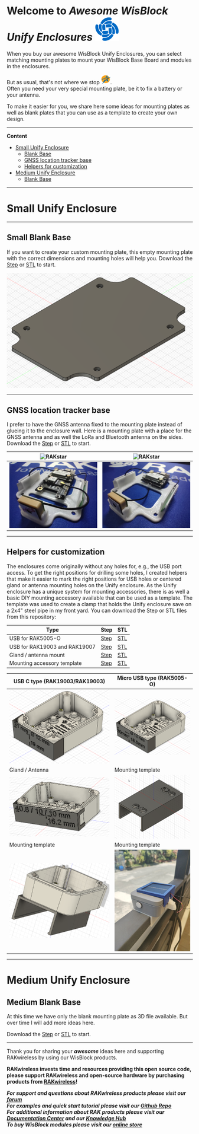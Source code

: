 # Welcome to _**Awesome WisBlock Unify Enclosures**_ ![RAK](../assets/RAK-Whirls.png)

When you buy our awesome WisBlock Unify Enclosures, you can select matching mounting plates to mount your WisBlock Base Board and modules in the enclosures.    

But as usual, that's not where we stop <img src="../assets/rakstar.jpg" alt="RAKstar" width=5%>.    
Often you need your very special mounting plate, be it to fix a battery or your antenna.    

To make it easier for you, we share here some ideas for mounting plates as well as blank plates that you can use as a template to create your own design.

----

**Content**     
- [Small Unify Enclosure](#small-unify-enclosure)
   - [Blank Base](#small-blank-base)
   - [GNSS location tracker base](#gnss-location-tracker-base)
   - [Helpers for customization](#helpers-for-customization)
- [Medium Unify Enclosure](#medium-unify-enclosure)
   - [Blank Base](#medium-blank-base)

----

# Small Unify Enclosure

----

## Small Blank Base
If you want to create your custom mounting plate, this empty mounting plate with the correct dimensions and mounting holes will help you. Download the [Step](./Small-Unify-Enclosure/Small-Blank.step) or [STL](./Small-Unify-Enclosure/Small-Blank.stl) to start.

<img src="../assets/Unify-Small-Blank-Mounting-Plate.png" alt="RAKstar" >

----

## GNSS location tracker base
I prefer to have the GNSS antenna fixed to the mounting plate instead of glueing it to the enclosure wall. Here is a mounting plate with a place for the GNSS antenna and as well the LoRa and Bluetooth antenna on the sides. Download the [Step](./Small-Unify-Enclosure/Unify-GNSS.stp) or [STL](./Small-Unify-Enclosure/Unify-GNSS.stl) to start.

| <img src="../assets/RAK5005-O-GNSS.jpg" alt="RAKstar" > | <img src="../assets/RAK19003-GNSS.jpg" alt="RAKstar" > |
| -- | -- |
| <img src="../assets/RAK5005-O-GNSS-Mount.jpg" alt="RAKstar" > | <img src="../assets/RAK19003-GNSS-Mount.jpg" alt="RAKstar" > |

----

## Helpers for customization

The enclosures come originally without any holes for, e.g., the USB port access. To get the right positions for drilling some holes, I created helpers that make it easier to mark the right positions for USB holes or centered gland or antenna mounting holes on the Unify enclosure. 
As the Unify enclosure has a unique system for mounting accessories, there is as well a basic DIY mounting accessory available that can be used as a template. The template was used to create a clamp that holds the Unify enclosure save on a 2x4" steel pipe in my front yard.
You can download the Step or STL files from this repository:

| Type | Step | STL |
| -- | -- | -- |
| USB for RAK5005-O | [Step](./Small-Unify-Enclosure/Drill-Guide-USB-Micro-Hole.step) | [STL](./Small-Unify-Enclosure/Drill-Guide-USB-Type-C-Hole.stl) |     
| USB for RAK19003 and RAK19007 | [Step](./Small-Unify-Enclosure/Drill-Guide-USB-Type-C-Hole.step) | [STL](./Small-Unify-Enclosure/Drill-Guide-USB-Type-C-Hole.stl) |    
| Gland / antenna mount | [Step](./Small-Unify-Enclosure/Drill-Guide-Gland-Hole.step) | [STL](./Small-Unify-Enclosure/Drill-Guide-Gland-Hole.stl) | 
| Mounting accessory template | [Step](./Small-Unify-Enclosure/Mounting-Template.step) | [STL](./Small-Unify-Enclosure/Mounting-Template.stl) | 

| USB C type (RAK19003/RAK19003) | Micro USB type (RAK5005-O) |
| -- | -- |
| <img src="../assets/Unify-Drill-Guide-RAK19007-RAK19003.png" alt="RAKstar" > | <img src="../assets/Unify-Drill-Guide-RAK5005-O.png" alt="RAKstar" > |
| Gland / Antenna | Mounting template |
| <img src="../assets/Unify-Drill-Guide-Gland-Antenna.png" alt="RAKstar" > | <img src="../assets/Unify-Mounting-Template-1.png" alt="RAKstar" > |
| Mounting template | Mounting template |
| <img src="../assets/Unify-Mounting-Template-2.png" alt="RAKstar" > | <img src="../assets/Unify-Mounting-Template-3.png" alt="RAKstar" > |

----

# Medium Unify Enclosure

## Medium Blank Base

At this time we have only the blank mounting plate as 3D file available. But over time I will add more ideas here.

Download the [Step](./Medium-Unify-Enclosure/Medium-Blank.step) or [STL](./Medium-Unify-Enclosure/Medium-Blank.stl) to start.

----

Thank you for sharing your _**awesome**_ ideas here and supporting RAKwireless by using our WisBlock products.    


**RAKwireless invests time and resources providing this open source code, please support RAKwireless and open-source hardware by purchasing products from [RAKwireless](https://rakwireless.com/)!**

_**For support and questions about RAKwireless products please visit our [forum](https://forum.rakwireless.com/)**_    
_**For examples and quick start tutorial please visit our [Github Repo](https://github.com/RAKWireless/Wisblock)**_    
_**For additional information about RAK products please visit our [Documentation Center](https://docs.rakwireless.com/) and our [Knowledge Hub](https://docs.rakwireless.com/Knowledge-Hub/Learn/)**_    
_**To buy WisBlock modules please visit our [online store](https://store.rakwireless.com/)**_    